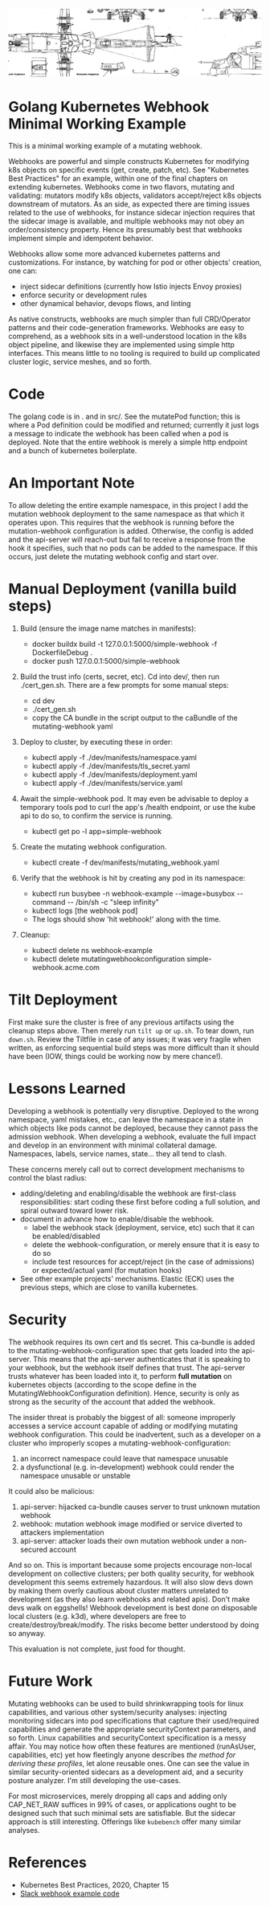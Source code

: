 ![schematic](./schematic.png)

# Golang Kubernetes Webhook Minimal Working Example

This is a minimal working example of a mutating webhook.

Webhooks are powerful and simple constructs Kubernetes for modifying k8s objects
on specific events (get, create, patch, etc). See "Kubernetes Best Practices" for an
example, within one of the final chapters on extending kubernetes. Webhooks come in two
flavors, mutating and validating: mutators modify k8s objects, validators accept/reject
k8s objects downstream of mutators. As an side, as expected there are timing issues related
to the use of webhooks, for instance sidecar injection requires that the sidecar image is available,
and multiple webhooks may not obey an order/consistency property. Hence its presumably best
that webhooks implement simple and idempotent behavior.

Webhooks allow some more advanced kubernetes patterns and customizations. For instance, by watching for pod or other objects' creation, one can:
* inject sidecar definitions (currently how Istio injects Envoy proxies)
* enforce security or development rules
* other dynamical behavior, devops flows, and linting

As native constructs, webhooks are much simpler than full CRD/Operator patterns and their code-generation frameworks. Webhooks are easy to comprehend, as a webhook sits in a well-understood location in the k8s object pipeline, and likewise they are implemented using simple http interfaces. This means little to no tooling is required to build up complicated cluster logic, service meshes, and so forth.

# Code

The golang code is in . and in src/. See the mutatePod function; this is where a Pod definition could be modified and returned; currently it just logs a message to indicate the webhook has been called when a pod is deployed. Note that the entire webhook is merely a simple http endpoint and a bunch of kubernetes boilerplate.

# An Important Note

To allow deleting the entire example namespace, in this project I add the mutation webhook deployment to the same namespace as that which it operates upon. This requires that the webhook is running before the mutation-webhook configuration is added. Otherwise, the config is added and the api-server will reach-out but fail to receive a response from the hook it specifies, such that no pods can be added to the namespace. If this occurs, just delete the mutating webhook config and start over.

# Manual Deployment (vanilla build steps)

1) Build (ensure the image name matches in manifests):
    * docker buildx build -t 127.0.0.1:5000/simple-webhook -f DockerfileDebug .
    * docker push 127.0.0.1:5000/simple-webhook

2) Build the trust info (certs, secret, etc). Cd into dev/, then run 
./cert_gen.sh. There are a few prompts for some manual steps:
    * cd dev
    * ./cert_gen.sh
    * copy the CA bundle in the script output to the caBundle of the mutating-webhook yaml

3) Deploy to cluster, by executing these in order:
    * kubectl apply -f ./dev/manifests/namespace.yaml
    * kubectl apply -f ./dev/manifests/tls_secret.yaml
    * kubectl apply -f ./dev/manifests/deployment.yaml
    * kubectl apply -f ./dev/manifests/service.yaml

4) Await the simple-webhook pod. It may even be advisable to deploy a temporary tools pod to curl the app's /health endpoint, or use the kube api to do so, to confirm the service is running.
    * kubectl get po -l app=simple-webhook

5) Create the mutating webhook configuration.
    * kubectl create -f dev/manifests/mutating_webhook.yaml

6) Verify that the webhook is hit by creating any pod in its namespace:
    * kubectl run busybee -n webhook-example --image=busybox --command -- /bin/sh -c "sleep infinity"
    * kubectl logs [the webhook pod]
    * The logs should show 'hit webhook!' along with the time.

7) Cleanup:
    * kubectl delete ns webhook-example
    * kubectl delete mutatingwebhookconfiguration simple-webhook.acme.com

# Tilt Deployment
First make sure the cluster is free of any previous artifacts using the cleanup steps above.
Then merely run `tilt up` or `up.sh`. To tear down, run `down.sh`. Review the Tiltfile in case of any issues; it was very fragile when written, as enforcing sequential build steps was more difficult than it should have been (IOW, things could be working now by mere chance!).

# Lessons Learned

Developing a webhook is potentially very disruptive. Deployed to the wrong namespace, yaml
mistakes, etc., can leave the namespace in a state in which objects like pods cannot
be deployed, because they cannot pass the admission webhook. When developing a webhook,
evaluate the full impact and develop in an environment with minimal collateral damage.
Namespaces, labels, service names, state... they all tend to clash.

These concerns merely call out to correct development mechanisms to control the blast radius:
* adding/deleting and enabling/disable the webhook are first-class responsibilities: start
  coding these first before coding a full solution, and spiral outward toward lower risk.
* document in advance how to enable/disable the webhook.
    * label the webhook stack (deployment, service, etc) such that it can be enabled/disabled
    * delete the webhook-configuration, or merely ensure that it is easy to do so
    * include test resources for accept/reject (in the case of admissions) or expected/actual yaml (for mutation hooks)
* See other example projects' mechanisms. Elastic (ECK) uses the previous steps, which are
close to vanilla kubernetes.

# Security

The webhook requires its own cert and tls secret. This ca-bundle is added to the mutating-webhook-configuration spec that gets loaded into the api-server. This means that the api-server authenticates that it is speaking to your webhook, but the webhook itself defines that trust. The api-server trusts whatever has been loaded into it, to perform **full mutation** on kubernetes objects (according to the scope define in the MutatingWebhookConfiguration definition). Hence, security is only as strong as the security of the account that added the webhook.

The insider threat is probably the biggest of all: someone improperly accesses a service account capable of adding or modifying mutating webhook configuration. This could be inadvertent, such as a developer on a cluster who improperly scopes a mutating-webhook-configuration:
1) an incorrect namespace could leave that namespace unusable
2) a dysfunctional (e.g. in-development) webhook could render the namespace unusable or unstable

It could also be malicious:
1) api-server: hijacked ca-bundle causes server to trust unknown mutation webhook
2) webhook: mutation webhook image modified or service diverted to attackers implementation
3) api-server: attacker loads their own mutation webhook under a non-secured account

And so on. This is important because some projects encourage non-local development on collective clusters; per both quality security, for webhook development this seems extremely hazardous. It will also slow devs down by making them overly cautious about cluster matters unrelated to development (as they also learn webhooks and related apis). Don't make devs walk on eggshells! Webhook development is best done on disposable local clusters (e.g. k3d), where developers are free to create/destroy/break/modify. The risks become better understood by doing so anyway.

This evaluation is not complete, just food for thought.

# Future Work

Mutating webhooks can be used to build shrinkwrapping tools for linux capabilities, and various other system/security analyses: injecting monitoring sidecars into pod specifications that capture their used/required capabilities and generate the appropriate securityContext parameters, and so forth. Linux capabilities and securityContext specification is a messy affair. You may notice how often these features are mentioned (runAsUser, capabilities, etc) yet how fleetingly anyone describes *the method for deriving these profiles*, let alone reusable ones. One can see the value in similar security-oriented sidecars as a development aid, and a security posture analyzer. I'm still developing the use-cases.

For most microservices, merely dropping all caps and adding only CAP_NET_RAW suffices in 99% of cases, or applications ought to be designed such that such minimal sets are satisfiable. But the sidecar approach is still interesting. Offerings like `kubebench` offer many similar analyses.

# References

* Kubernetes Best Practices, 2020, Chapter 15
* [Slack webhook example code](https://github.com/slackhq/simple-kubernetes-webhook/blob/main/pkg/mutation/inject_env.go)

